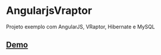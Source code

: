 AngularjsVraptor
================

Projeto exemplo com AngularJS, VRaptor, Hibernate e MySQL

## <a href="https://github.com/jgabriellima/AngularjsVraptor/">Demo</a>
